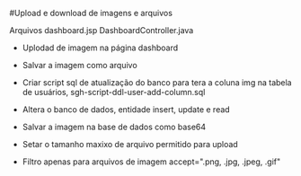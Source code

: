 #Upload e download de imagens e arquivos

Arquivos
	dashboard.jsp
	DashboardController.java

- Uplodad de imagem na página dashboard
- Salvar a imagem como arquivo
- Criar script sql de atualização do banco para tera a coluna img na tabela de usuários, sgh-script-ddl-user-add-column.sql

- Altera o banco de dados, entidade insert, update e read

- Salvar a imagem na base de dados como base64
- Setar o tamanho maxixo de arquivo permitido para upload

- Filtro apenas para arquivos de imagem
  	accept=".png, .jpg, .jpeg, .gif"
